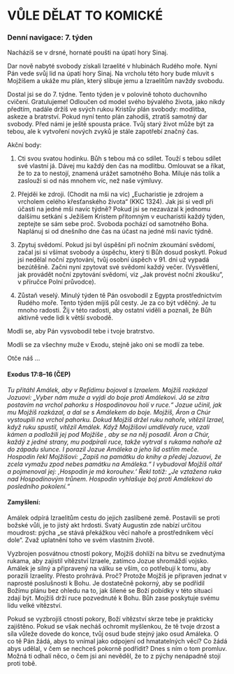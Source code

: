 # VŮLE DĚLAT TO KOMICKÉ

### Denní navigace: 7. týden

Nacházíš se v drsné, hornaté poušti na úpatí hory Sinaj.

Dar nově nabyté svobody získali Izraelité v hlubinách Rudého moře. Nyní Pán vede svůj lid na úpatí hory Sinaj. Na vrcholu této hory bude mluvit s Mojžíšem a ukáže mu plán, který slibuje jemu a Izraelitům navždy  svobodu.

Dostal jsi se do 7. týdne. Tento týden je v polovině tohoto duchovního cvičení. Gratulujeme! Odloučen od model svého bývalého života, jako nikdy předtím, nadále držíš ve svých rukou Kristův plán svobody: modlitba, askeze a bratrství. Pokud nyní tento plán zahodíš, ztratíš samotný dar svobody. Před námi je ještě spousta práce. Tvůj starý život může být za tebou, ale k vytvoření nových zvyků je stále zapotřebí značný čas.

Akční body:
1. Cti svou svatou hodinku. Bůh s tebou má co sdílet. Touží s tebou sdílet své vlastní já. Dávej mu každý den čas na modlitbu. Omlouvat se a říkat, že to za to nestojí, znamená urážet samotného Boha. Miluje nás tolik a zaslouží si od nás mnohem víc, než naše výmluvy.

2. Přejděi ke zdroji. (Chodit na mši na víc) „Eucharistie je zdrojem a vrcholem celého křesťanského života“ (KKC 1324). Jak jsi si vedl při účasti na jedné mši navíc týdně? Pokud jsi se nezavázal k jednomu dalšímu setkání s Ježíšem Kristem přítomným v eucharistii každý týden, zeptejte se sám sebe proč. Svoboda pochází od samotného Boha. Naplánuj si od dnešního dne čas na účast na jedné mši navíc týdně.

3. Zpytuj svědomí. Pokud jsi byl úspěšní při nočním zkoumání svědomí, začal jsi si všímat svobody a úspěchu, který ti Bůh dosud poskytl. Pokud jsi nedělal noční zpytování, tvůj osobní úspěch v 91. dni už vypadá bezútěšně. Začni nyní zpytovat své svědomí každý večer. (Vysvětlení, jak provádět noční zpytování svědomí, viz „Jak provést noční zkoušku“, v příručce Polní průvodce).

4. Zůstaň veselý. Minulý týden tě Pán osvobodil z Egypta prostřednictvím Rudého moře. Tento týden míjíš půl cesty. Je za co být vděčný. Je tu mnoho radosti. Žij v této radosti, aby ostatní viděli a poznali, že Bůh aktivně vede lidi k větší svobodě.  

Modli se, aby Pán vysvobodil tebe i tvoje bratrstvo.

Modli se za všechny muže v Exodu, stejně jako oni se modlí za tebe.

Otče náš …


#### Exodus 17:8–16 (ČEP)
*Tu přitáhl Amálek, aby v Refídimu bojoval s Izraelem. Mojžíš rozkázal Jozuovi: „Vyber nám muže a vyjdi do boje proti Amálekovi. Já se zítra postavím na vrchol pahorku s Hospodinovou holí v ruce.“ Jozue učinil, jak mu Mojžíš rozkázal, a dal se s Amálekem do boje. Mojžíš, Áron a Chúr vystoupili na vrchol pahorku. Dokud Mojžíš držel ruku nahoře, vítězil Izrael, když ruku spustil, vítězil Amálek. Když Mojžíšovi umdlévaly ruce, vzali kámen a podložili jej pod Mojžíše , aby se na něj posadil. Áron a Chúr, každý z jedné strany, mu podpírali ruce, takže vytrval s rukama nahoře až do západu slunce. I porazil Jozue Amáleka a jeho lid ostřím meče. Hospodin řekl Mojžíšovi: „Zapiš na památku do knihy a předej Jozuovi, že zcela vymažu zpod nebes památku na Amáleka.“ I vybudoval Mojžíš oltář a pojmenoval jej: ‚Hospodin je má korouhev.‘ Řekl totiž: „Je vztažena ruka nad Hospodinovým trůnem. Hospodin vyhlašuje boj proti Amálekovi do posledního pokolení.“*

#### Zamyšlení:
Amálek odpírá Izraelitům cestu do jejich zaslíbené země. Postavili se proti božské vůli, je to jistý akt hrdosti. Svatý Augustin zde nabízí určitou moudrost: pýcha „se stává překážkou věcí nahoře a prostředníkem věcí dole“. Zvaž uplatnění toho ve svém vlastním životě.

Vyzbrojen posvátnou ctností pokory, Mojžíš dohlíží na bitvu se zvednutýma rukama, aby zajistil vítězství Izraele, zatímco Jozue shromáždí vojsko. Amálek je silný a připravený na válku se vším, co potřebují k tomu, aby porazili Izraelity. Přesto prohrává. Proč? Protože Mojžíš je připraven jednat v naprosté poslušnosti k Bohu. Je dostatečně pokorný, aby se podřídil Božímu plánu bez ohledu na to, jak šílené se Boží pobídky v této situaci zdají být. Mojžíš drží ruce pozvednuté k Bohu. Bůh zase poskytuje svému lidu velké vítězství.

Pokud se vyzbrojíš ctností pokory, Boží vítězství skrze tebe je prakticky zajištěno. Pokud se však necháš ochromit myšlenkou, že tě tvoje drzost a síla vůleže dovede do konce, tvůj osud bude stejný jako osud Amáleka. O co tě Pán žádá, abys to vnímal jako odpojení od hmatatelných věcí? Co žádá abys udělal, v čem se nechceš pokorně podřídit? Dnes s ním o tom promluv. Možná ti odhalí něco, o čem jsi ani nevěděl, že to z pýchy nenápadně stojí proti tobě.   
